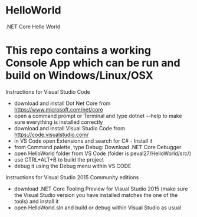# HelloWorld
.NET Core Hello World

# This repo contains a working Console App which can be run and build on Windows/Linux/OSX

Instructions for Visual Studio Code
* download and install Dot Net Core from https://www.microsoft.com/net/core
* open a command prompt or Terminal and type dotnet --help to make sure everything is installed correctly
* download and install Visual Studio Code from https://code.visualstudio.com/
* in VS Code open Extensions and search for C# - Install it
* from Command palette, type Debug: Download .NET Core Debugger
* open HelloWorld folder from VS Code (folder is peval27/HelloWorld/src/)
* use CTRL+ALT+B to build the project
* debug it using the Debug menu within VS CODE

Instructions for Visual Studio 2015 Community editions
* download .NET Core Tooling Preview for Visual Studio 2015 (make sure the Visual Studio version you have installed matches the one of the tools) and install it
* open HelloWorld.sln and build or debug within Visual Studio as usual
